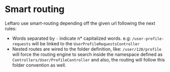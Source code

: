 Smart routing
=============================
Leftaro use smart-routing depending off the given url following the next rules:

- Words separated by `-` indicate n* capitalized words.
e.g: `/user-profile-requests` will be linked to the `UserProfileRequestsController`
- Nested routes are wired to the folder definition, like:
`/user/120/profile` will force the routing engine to search inside the namespace defined as `Controllers/User/ProfileController` and also, the routing will follow this folder convention as well.